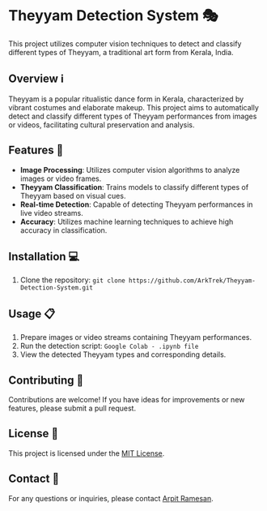 # Theyyam Detection System 🎭

This project utilizes computer vision techniques to detect and classify different types of Theyyam, a traditional art form from Kerala, India.

## Overview ℹ️

Theyyam is a popular ritualistic dance form in Kerala, characterized by vibrant costumes and elaborate makeup. This project aims to automatically detect and classify different types of Theyyam performances from images or videos, facilitating cultural preservation and analysis.

## Features 🚀

- **Image Processing**: Utilizes computer vision algorithms to analyze images or video frames.
- **Theyyam Classification**: Trains models to classify different types of Theyyam based on visual cues.
- **Real-time Detection**: Capable of detecting Theyyam performances in live video streams.
- **Accuracy**: Utilizes machine learning techniques to achieve high accuracy in classification.

## Installation 💻

1. Clone the repository: `git clone https://github.com/ArkTrek/Theyyam-Detection-System.git`

## Usage 📋

1. Prepare images or video streams containing Theyyam performances.
2. Run the detection script: `Google Colab - .ipynb file`
3. View the detected Theyyam types and corresponding details.

## Contributing 🤝

Contributions are welcome! If you have ideas for improvements or new features, please submit a pull request.

## License 📝

This project is licensed under the [MIT License](LICENSE).

## Contact 📧

For any questions or inquiries, please contact [Arpit Ramesan](mailto:arpitramesan777@gmail.com).
